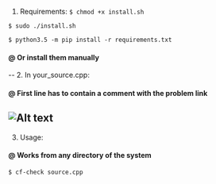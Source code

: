 1. Requirements:
```$ chmod +x install.sh```

```$ sudo ./install.sh```

```$ python3.5 -m pip install -r requirements.txt```

#### @ Or install them manually
--
2. In your_source.cpp:
#### @ First line has to contain a comment with the problem link
![Alt text](screen.png?raw=true)
--
3. Usage:
#### @ Works from any directory of the system

```$ cf-check source.cpp```
